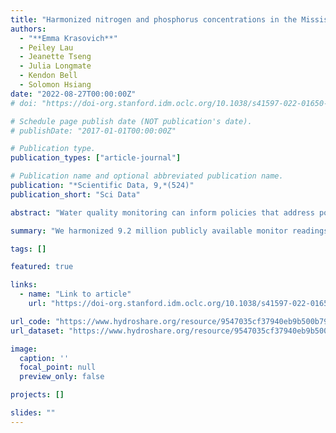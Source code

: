 ```yaml
---
title: "Harmonized nitrogen and phosphorus concentrations in the Mississippi/Atchafalaya River Basin from 1980 to 2018"
authors:
  - "**Emma Krasovich**"
  - Peiley Lau
  - Jeanette Tseng
  - Julia Longmate
  - Kendon Bell
  - Solomon Hsiang
date: "2022-08-27T00:00:00Z"
# doi: "https://doi-org.stanford.idm.oclc.org/10.1038/s41597-022-01650-6"

# Schedule page publish date (NOT publication's date).
# publishDate: "2017-01-01T00:00:00Z"

# Publication type.
publication_types: ["article-journal"]

# Publication name and optional abbreviated publication name.
publication: "*Scientific Data, 9,*(524)"
publication_short: "Sci Data"

abstract: "Water quality monitoring can inform policies that address pollution; however, inconsistent measurement and reporting practices render many observations incomparable across bodies of water, thereby impeding efforts to characterize spatial patterns and long-term trends in pollution. Here, we harmonized 9.2 million publicly available monitor readings from 226 distinct water monitoring authorities spanning the entirety of the Mississippi/Atchafalaya River Basin (MARB) in the United States. We created the Standardized Nitrogen and Phosphorus Dataset (SNAPD), a novel dataset of 4.8 million standardized observations for nitrogen- and phosphorus-containing compounds from 107 thousand sites during 1980–2018. To the best of our knowledge, this dataset represents the largest record of these pollutants in a single river network where measurements can be compared across time and space. We addressed numerous well-documented issues associated with the reporting and interpretation of these water quality data, heretofore unaddressed at this scale, and our approach to water quality data processing can be applied to other nutrient compounds and regions."

summary: "We harmonized 9.2 million publicly available monitor readings from 226 distinct water monitoring authorities spanning the entirety of the Mississippi/Atchafalaya River Basin (MARB) in the United States. We created the Standardized Nitrogen and Phosphorus Dataset (SNAPD), a novel dataset of 4.8 million standardized observations for nitrogen- and phosphorus-containing compounds from 107 thousand sites during 1980–2018. To the best of our knowledge, this dataset represents the largest record of these pollutants in a single river network where measurements can be compared across time and space."

tags: []

featured: true

links:
  - name: "Link to article"
    url: "https://doi-org.stanford.idm.oclc.org/10.1038/s41597-022-01650-6"

url_code: "https://www.hydroshare.org/resource/9547035cf37940eb9b500b7994a378a1/"
url_dataset: "https://www.hydroshare.org/resource/9547035cf37940eb9b500b7994a378a1/"

image:
  caption: ''
  focal_point: null
  preview_only: false

projects: []

slides: ""
---
```

